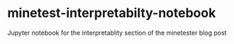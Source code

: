 # minetest-interpretabilty-notebook
Jupyter notebook for the interpretablity section of the minetester blog post
